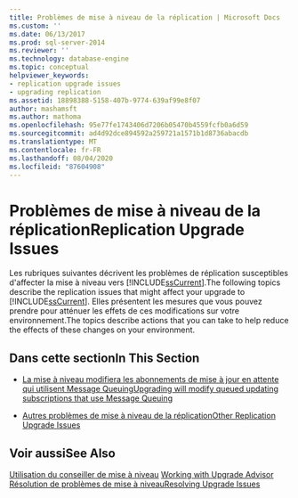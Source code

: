 ```yaml
---
title: Problèmes de mise à niveau de la réplication | Microsoft Docs
ms.custom: ''
ms.date: 06/13/2017
ms.prod: sql-server-2014
ms.reviewer: ''
ms.technology: database-engine
ms.topic: conceptual
helpviewer_keywords:
- replication upgrade issues
- upgrading replication
ms.assetid: 18898388-5158-407b-9774-639af99e8f07
author: mashamsft
ms.author: mathoma
ms.openlocfilehash: 95e77fe1743406d7206b05470b4559fcfb0a6d59
ms.sourcegitcommit: ad4d92dce894592a259721a1571b1d8736abacdb
ms.translationtype: MT
ms.contentlocale: fr-FR
ms.lasthandoff: 08/04/2020
ms.locfileid: "87604908"
---
```

# <a name="replication-upgrade-issues"></a><span data-ttu-id="71e05-102">Problèmes de mise à niveau de la réplication</span><span class="sxs-lookup"><span data-stu-id="71e05-102">Replication Upgrade Issues</span></span>
  <span data-ttu-id="71e05-103">Les rubriques suivantes décrivent les problèmes de réplication susceptibles d'affecter la mise à niveau vers [!INCLUDE[ssCurrent](../../includes/sscurrent-md.md)].</span><span class="sxs-lookup"><span data-stu-id="71e05-103">The following topics describe the replication issues that might affect your upgrade to [!INCLUDE[ssCurrent](../../includes/sscurrent-md.md)].</span></span> <span data-ttu-id="71e05-104">Elles présentent les mesures que vous pouvez prendre pour atténuer les effets de ces modifications sur votre environnement.</span><span class="sxs-lookup"><span data-stu-id="71e05-104">The topics describe actions that you can take to help reduce the effects of these changes on your environment.</span></span>  
  
## <a name="in-this-section"></a><span data-ttu-id="71e05-105">Dans cette section</span><span class="sxs-lookup"><span data-stu-id="71e05-105">In This Section</span></span>  
  
-   [<span data-ttu-id="71e05-106">La mise à niveau modifiera les abonnements de mise à jour en attente qui utilisent Message Queuing</span><span class="sxs-lookup"><span data-stu-id="71e05-106">Upgrading will modify queued updating subscriptions that use Message Queuing</span></span>](../../../2014/sql-server/install/upgrading-will-modify-queued-updating-subscriptions-that-use-message-queuing.md)  
  
-   [<span data-ttu-id="71e05-107">Autres problèmes de mise à niveau de la réplication</span><span class="sxs-lookup"><span data-stu-id="71e05-107">Other Replication Upgrade Issues</span></span>](../../../2014/sql-server/install/other-replication-upgrade-issues.md)  
  
## <a name="see-also"></a><span data-ttu-id="71e05-108">Voir aussi</span><span class="sxs-lookup"><span data-stu-id="71e05-108">See Also</span></span>  
 <span data-ttu-id="71e05-109">[Utilisation du conseiller de mise à niveau](../../../2014/sql-server/install/working-with-upgrade-advisor.md) </span><span class="sxs-lookup"><span data-stu-id="71e05-109">[Working with Upgrade Advisor](../../../2014/sql-server/install/working-with-upgrade-advisor.md) </span></span>  
 [<span data-ttu-id="71e05-110">Résolution de problèmes de mise à niveau</span><span class="sxs-lookup"><span data-stu-id="71e05-110">Resolving Upgrade Issues</span></span>](../../../2014/sql-server/install/resolving-upgrade-issues.md)  
  
  
